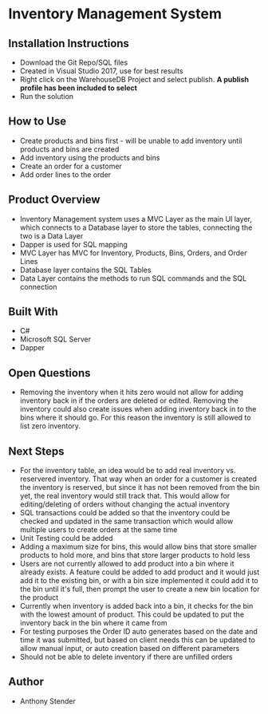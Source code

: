# Inventory Management System

## Installation Instructions
- Download the Git Repo/SQL files
- Created in Visual Studio 2017, use for best results
- Right click on the WarehouseDB Project and select publish. **A publish profile has been included to select**
- Run the solution

## How to Use
- Create products and bins first - will be unable to add inventory until products and bins are created
- Add inventory using the products and bins
- Create an order for a customer
- Add order lines to the order

## Product Overview
- Inventory Management system uses a MVC Layer as the main UI layer, which connects to a Database layer to store the tables, connecting the two is a Data Layer
- Dapper is used for SQL mapping
- MVC Layer has MVC for Inventory, Products, Bins, Orders, and Order Lines
- Database layer contains the SQL Tables
- Data Layer contains the methods to run SQL commands and the SQL connection

## Built With
- C#
- Microsoft SQL Server
- Dapper

## Open Questions
- Removing the inventory when it hits zero would not allow for adding inventory back in if the orders are deleted or edited. Removing the inventory could also create issues when adding inventory back in to the bins where it should go. For this reason the inventory is still allowed to list zero inventory.

## Next Steps
- For the inventory table, an idea would be to add real inventory vs. reservered inventory. That way when an order for a customer is created the inventory is reserved, but since it has not been removed from the bin yet, the real inventory would still track that. This would allow for editing/deleting of orders without changing the actual inventory
- SQL transactions could be added so that the inventory could be checked and updated in the same transaction which would allow multiple users to create orders at the same time 
- Unit Testing could be added
- Adding a maximum size for bins, this would allow bins that store smaller products to hold more, and bins that store larger products to hold less
- Users are not currently allowed to add product into a bin where it already exists. A feature could be added to add product and it would just add it to the existing bin, or with a bin size implemented it could add it to the bin until it's full, then prompt the user to create a new bin location for the product
- Currently when inventory is added back into a bin, it checks for the bin with the lowest amount of product. This could be updated to put the inventory back in the bin where it came from
- For testing purposes the Order ID auto generates based on the date and time it was submitted, but based on client needs this can be updated to allow manual input, or auto creation based on different parameters
- Should not be able to delete inventory if there are unfilled orders

## Author
- Anthony Stender